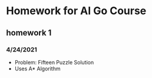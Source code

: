 # Homework for AI Go Course
## homework 1
### 4/24/2021
* Problem: Fifteen Puzzle Solution
* Uses A* Algorithm